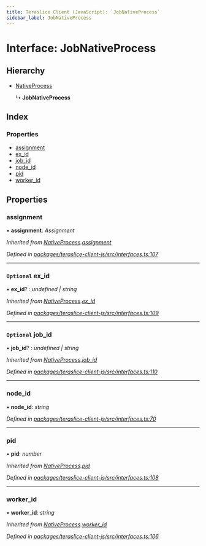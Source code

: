 ```yaml
---
title: Teraslice Client (JavaScript): `JobNativeProcess`
sidebar_label: JobNativeProcess
---
```


# Interface: JobNativeProcess

## Hierarchy

* [NativeProcess](nativeprocess.md)

  ↳ **JobNativeProcess**

## Index

### Properties

* [assignment](jobnativeprocess.md#assignment)
* [ex_id](jobnativeprocess.md#optional-ex_id)
* [job_id](jobnativeprocess.md#optional-job_id)
* [node_id](jobnativeprocess.md#node_id)
* [pid](jobnativeprocess.md#pid)
* [worker_id](jobnativeprocess.md#worker_id)

## Properties

###  assignment

• **assignment**: *Assignment*

*Inherited from [NativeProcess](nativeprocess.md).[assignment](nativeprocess.md#assignment)*

*Defined in [packages/teraslice-client-js/src/interfaces.ts:107](https://github.com/terascope/teraslice/blob/b843209f9/packages/teraslice-client-js/src/interfaces.ts#L107)*

___

### `Optional` ex_id

• **ex_id**? : *undefined | string*

*Inherited from [NativeProcess](nativeprocess.md).[ex_id](nativeprocess.md#optional-ex_id)*

*Defined in [packages/teraslice-client-js/src/interfaces.ts:109](https://github.com/terascope/teraslice/blob/b843209f9/packages/teraslice-client-js/src/interfaces.ts#L109)*

___

### `Optional` job_id

• **job_id**? : *undefined | string*

*Inherited from [NativeProcess](nativeprocess.md).[job_id](nativeprocess.md#optional-job_id)*

*Defined in [packages/teraslice-client-js/src/interfaces.ts:110](https://github.com/terascope/teraslice/blob/b843209f9/packages/teraslice-client-js/src/interfaces.ts#L110)*

___

###  node_id

• **node_id**: *string*

*Defined in [packages/teraslice-client-js/src/interfaces.ts:70](https://github.com/terascope/teraslice/blob/b843209f9/packages/teraslice-client-js/src/interfaces.ts#L70)*

___

###  pid

• **pid**: *number*

*Inherited from [NativeProcess](nativeprocess.md).[pid](nativeprocess.md#pid)*

*Defined in [packages/teraslice-client-js/src/interfaces.ts:108](https://github.com/terascope/teraslice/blob/b843209f9/packages/teraslice-client-js/src/interfaces.ts#L108)*

___

###  worker_id

• **worker_id**: *string*

*Inherited from [NativeProcess](nativeprocess.md).[worker_id](nativeprocess.md#worker_id)*

*Defined in [packages/teraslice-client-js/src/interfaces.ts:106](https://github.com/terascope/teraslice/blob/b843209f9/packages/teraslice-client-js/src/interfaces.ts#L106)*
